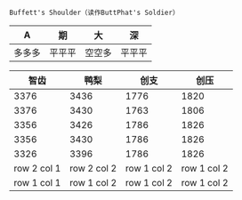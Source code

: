 `Buffett's Shoulder（读作ButtPhat's Soldier）`

A|期|大|深
---|---|---|---
多多多|平平平|空空多|平平平

智齿|鸭梨|创支|创压
---|---|---|---
3376|3436|1776|1820
3376|3430|1763|1806
3356|3426|1786|1826
3356|3430|1786|1826
3326|3396|1786|1826
row 2 col 1 | row 2 col 2 | row 1 col 2 | row 1 col 2
row 1 col 1 | row 1 col 2 | row 1 col 2 | row 1 col 2
